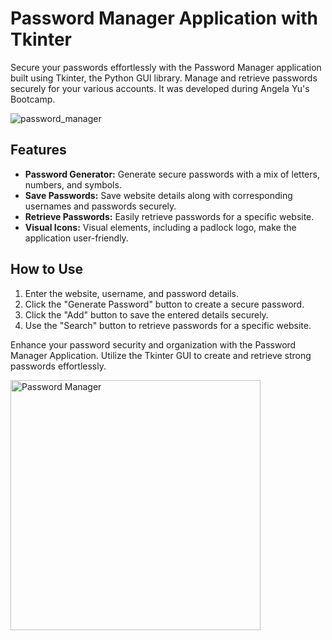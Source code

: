 # Password Manager Application with Tkinter

Secure your passwords effortlessly with the Password Manager application built using Tkinter, the Python GUI library. Manage and retrieve passwords securely for your various accounts. It was developed during Angela Yu's Bootcamp.

![password_manager](https://github.com/fernandodestefani/DevJourneyPortfolio/assets/155449551/327bc8db-f5c3-49de-8ec4-d99ae97fcc19)

## Features

- **Password Generator:** Generate secure passwords with a mix of letters, numbers, and symbols.
- **Save Passwords:** Save website details along with corresponding usernames and passwords securely.
- **Retrieve Passwords:** Easily retrieve passwords for a specific website.
- **Visual Icons:** Visual elements, including a padlock logo, make the application user-friendly.

## How to Use

1. Enter the website, username, and password details.
2. Click the "Generate Password" button to create a secure password.
3. Click the "Add" button to save the entered details securely.
4. Use the "Search" button to retrieve passwords for a specific website.

Enhance your password security and organization with the Password Manager Application. Utilize the Tkinter GUI to create and retrieve strong passwords effortlessly.

<img src="https://github.com/user-attachments/assets/f311c2ff-fce2-4ee3-aec3-427c026e5e1b" alt="Password Manager" width="400"/>
